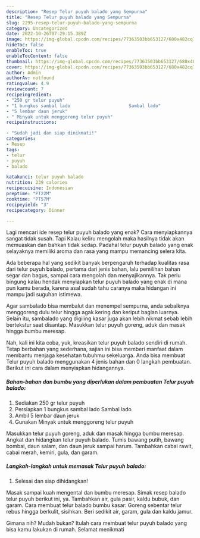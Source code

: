```yaml
---
description: "Resep Telur puyuh balado yang Sempurna"
title: "Resep Telur puyuh balado yang Sempurna"
slug: 2295-resep-telur-puyuh-balado-yang-sempurna
category: Uncategorized
date: 2022-10-26T07:29:15.389Z
image: https://img-global.cpcdn.com/recipes/77363503bb653127/680x482cq70/telur-puyuh-balado-foto-resep-utama.jpg
hideToc: false
enableToc: true
enableTocContent: false
thumbnail: https://img-global.cpcdn.com/recipes/77363503bb653127/680x482cq70/telur-puyuh-balado-foto-resep-utama.jpg
cover: https://img-global.cpcdn.com/recipes/77363503bb653127/680x482cq70/telur-puyuh-balado-foto-resep-utama.jpg
author: Admin
authorAv: notfound
ratingvalue: 4.9
reviewcount: 7
recipeingredient:
- "250 gr telur puyuh"
- "1 bungkus sambal lado                      Sambal lado"
- "5 lembar daun jeruk"
- " Minyak untuk menggoreng telur puyuh"
recipeinstructions:

- "Sudah jadi dan siap dinikmati!"
categories:
- Resep
tags:
- telur
- puyuh
- balado

katakunci: telur puyuh balado 
nutrition: 239 calories
recipecuisine: Indonesian
preptime: "PT22M"
cooktime: "PT57M"
recipeyield: "3"
recipecategory: Dinner

---
```



Lagi mencari ide resep telur puyuh balado yang enak? Cara menyiapkannya sangat tidak susah. Tapi Kalau keliru mengolah maka hasilnya tidak akan memuaskan dan bahkan tidak sedap. Padahal telur puyuh balado yang enak selayaknya memiliki aroma dan rasa yang mampu memancing selera kita.


Ada beberapa hal yang sedikit banyak berpengaruh terhadap kualitas rasa dari telur puyuh balado, pertama dari jenis bahan, lalu pemilihan bahan segar dan bagus, sampai cara mengolah dan menyajikannya. Tak perlu bingung kalau hendak menyiapkan telur puyuh balado yang enak di mana pun kamu berada, karena asal sudah tahu caranya maka hidangan ini mampu jadi suguhan istimewa.

Agar sambalado bisa membalut dan menempel sempurna, anda sebaiknya menggoreng dulu telur hingga agak kering dan keriput bagian luarnya. Selain itu, sambalado yang digiling kasar juga akan lebih nikmat sebab lebih bertekstur saat disantap. Masukkan telur puyuh goreng, aduk dan masak hingga bumbu meresap.


Nah, kali ini kita coba, yuk, kreasikan telur puyuh balado sendiri di rumah. Tetap berbahan yang sederhana, sajian ini bisa memberi manfaat dalam membantu menjaga kesehatan tubuhmu sekeluarga. Anda bisa membuat Telur puyuh balado menggunakan 4 jenis bahan dan 0 langkah pembuatan. Berikut ini cara dalam menyiapkan hidangannya.

<!--inarticleads1-->

##### Bahan-bahan dan bumbu yang diperlukan dalam pembuatan Telur puyuh balado:

1. Sediakan 250 gr telur puyuh
1. Persiapkan 1 bungkus sambal lado                      Sambal lado
1. Ambil 5 lembar daun jeruk
1. Gunakan  Minyak untuk menggoreng telur puyuh


Masukkan telur puyuh goreng, aduk dan masak hingga bumbu meresap. Angkat dan hidangkan telur puyuh balado. Tumis bawang putih, bawang bombai, daun salam, dan daun jeruk sampai harum. Tambahkan cabai rawit, cabai merah, kemiri, gula, dan garam. 

<!--inarticleads2-->

##### Langkah-langkah untuk memasak Telur puyuh balado:


1. Selesai dan siap dihidangkan!

Masak sampai kuah mengental dan bumbu meresap. Simak resep balado telur puyuh berikut ini, ya. Tambahkan air, gula pasir, kaldu bubuk, dan garam. Cara membuat telur balado bumbu kasar: Goreng sebentar telur rebus hingga berkulit, sisihkan. Beri sedikit air, garam, gula dan kaldu jamur. 

Gimana nih? Mudah bukan? Itulah cara membuat telur puyuh balado yang bisa kamu lakukan di rumah. Selamat menikmati
